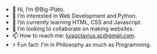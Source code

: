 - 👋 Hi, I’m @Big-Plato.
- 👀 I’m interested in Web Development and Python.
- 🌱 I’m currently learning HTML, CSS and Javascript.
- 💞️ I’m looking to collaborate on making websites.
- 📫 How to reach me: luisoctavius.sc@gmail.com.
- ⚡ Fun fact: I'm in Philosophy as much as Programming.

<!---
Big-Plato/Big-Plato is a ✨ special ✨ repository because its `README.md` (this file) appears on your GitHub profile.
You can click the Preview link to take a look at your changes.
--->
